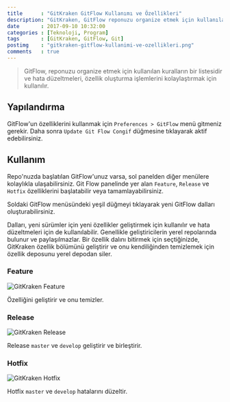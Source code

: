 ```yaml
---
title      : "GitKraken GitFlow Kullanımı ve Özellikleri"
description: "GitKraken, GitFlow reponuzu organize etmek için kullanılan kuralların bir listesidir ve hata düzeltmeleri, özellik oluşturma işlemlerini kolaylaştırmak için kullanılır."
date       : 2017-09-10 10:32:00
categories : [Teknoloji, Program]
tags       : [GitKraken, GitFlow, Git]
postimg    : "gitkraken-gitflow-kullanimi-ve-ozellikleri.png"
comments   : true
---
```


> GitFlow, reponuzu organize etmek için kullanılan kuralların bir listesidir ve hata düzeltmeleri, özellik oluşturma işlemlerini kolaylaştırmak için kullanılır.

## Yapılandırma

GitFlow'un özelliklerini kullanmak için `Preferences > GitFlow` menü gitmeniz gerekir. Daha sonra `Update Git Flow Congif` düğmesine tıklayarak aktif edebilirsiniz.

## Kullanım

Repo'nuzda başlatılan GitFlow'unuz varsa, sol panelden diğer menülere kolaylıkla ulaşabilirsiniz. Git Flow panelinde yer alan `Feature`, `Release` ve `Hotfix` özelliklerini başlatabilir veya tamamlayabilirsiniz.

Soldaki GitFlow menüsündeki yeşil düğmeyi tıklayarak yeni GitFlow dalları oluşturabilirsiniz. 

Dalları, yeni sürümler için yeni özellikler geliştirmek için kullanılır ve hata düzeltmeleri için de kullanılabilir. Genellikle geliştiricilerin yerel repolarında bulunur ve paylaşılmazlar. Bir özellik dalını bitirmek için seçtiğinizde, GitKraken özellik bölümünü geliştirir ve onu kendiliğinden temizlemek için özellik deposunu yerel depodan siler.

### Feature

![GitKraken Feature](https://ahmetcadirci.com.tr/images/galeri/finish-feature.gif "GitKraken Feature")

<p>Özelliğini geliştirir ve onu temizler.</p>

### Release 

![GitKraken Release](https://ahmetcadirci.com.tr/images/galeri/finish-release.gif "GitKraken Release")

Release `master` ve `develop` geliştirir ve birleştirir.

### Hotfix

![GitKraken Hotfix](https://ahmetcadirci.com.tr/images/galeri/finish-hotfix.gif "GitKraken Hotfix")

Hotfix `master` ve `develop` hatalarını düzeltir.